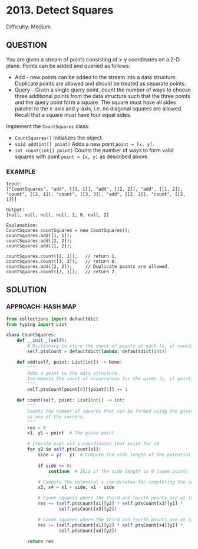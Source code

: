 # 2013. Detect Squares
Difficulty: Medium

## QUESTION

You are given a stream of points consisting of x-y coordinates on a 2-D plane. Points can be added and queried as follows:

- Add - new points can be added to the stream into a data structure. Duplicate points are allowed and should be treated as separate points.
- Query - Given a single query point, count the number of ways to choose three additional points from the data structure such that the three points and the query point form a square. The square must have all sides parallel to the x-axis and y-axis, i.e. no diagonal squares are allowed. Recall that a square must have four equal sides.

Implement the `CountSquares` class:

- `CountSquares()` Initializes the object.
- `void add(int[] point)` Adds a new point `point = [x, y]`.
- `int count(int[] point)` Counts the number of ways to form valid squares with point `point = [x, y]` as described above.

### EXAMPLE

```
Input: 
["CountSquares", "add", [[1, 1]], "add", [[2, 2]], "add", [[1, 2]], "count", [[2, 1]], "count", [[3, 3]], "add", [[2, 2]], "count", [[2, 1]]]
       
Output:
[null, null, null, null, 1, 0, null, 2]

Explanation:
CountSquares countSquares = new CountSquares();
countSquares.add([1, 1]);
countSquares.add([2, 2]);
countSquares.add([1, 2]);

countSquares.count([2, 1]);   // return 1.
countSquares.count([3, 3]);   // return 0.
countSquares.add([2, 2]);     // Duplicate points are allowed.
countSquares.count([2, 1]);   // return 2. 
```

## SOLUTION


### APPROACH: HASH MAP

```python
from collections import defaultdict
from typing import List

class CountSquares:
    def __init__(self):
        # Dictionary to store the count of points at each (x, y) coordinate
        self.ptsCount = defaultdict(lambda: defaultdict(int))

    def add(self, point: List[int]) -> None:
        """
        Adds a point to the data structure.
        Increments the count of occurrences for the given (x, y) point.
        """
        self.ptsCount[point[0]][point[1]] += 1

    def count(self, point: List[int]) -> int:
        """
        Counts the number of squares that can be formed using the given point
        as one of the corners.
        """
        res = 0
        x1, y1 = point  # The given point

        # Iterate over all y-coordinates that exist for x1
        for y2 in self.ptsCount[x1]:
            side = y2 - y1  # Compute the side length of the potential square
            
            if side == 0:
                continue  # Skip if the side length is 0 (same point)

            # Compute the potential x-coordinates for completing the square
            x3, x4 = x1 + side, x1 - side

            # Count squares where the third and fourth points are at (x3, y1) and (x3, y2)
            res += (self.ptsCount[x1][y2] * self.ptsCount[x3][y1] *
                    self.ptsCount[x3][y2])

            # Count squares where the third and fourth points are at (x4, y1) and (x4, y2)
            res += (self.ptsCount[x1][y2] * self.ptsCount[x4][y1] *
                    self.ptsCount[x4][y2])

        return res
```
